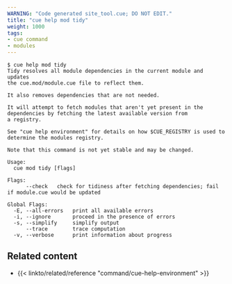 ```yaml
---
WARNING: "Code generated site_tool.cue; DO NOT EDIT."
title: "cue help mod tidy"
weight: 1000
tags:
- cue command
- modules
---
```

```text { title="TERMINAL" type="terminal" codeToCopy="Y3VlIGhlbHAgbW9kIHRpZHk=" }
$ cue help mod tidy
Tidy resolves all module dependencies in the current module and updates
the cue.mod/module.cue file to reflect them.

It also removes dependencies that are not needed.

It will attempt to fetch modules that aren't yet present in the
dependencies by fetching the latest available version from
a registry.

See "cue help environment" for details on how $CUE_REGISTRY is used to
determine the modules registry.

Note that this command is not yet stable and may be changed.

Usage:
  cue mod tidy [flags]

Flags:
      --check   check for tidiness after fetching dependencies; fail if module.cue would be updated

Global Flags:
  -E, --all-errors   print all available errors
  -i, --ignore       proceed in the presence of errors
  -s, --simplify     simplify output
      --trace        trace computation
  -v, --verbose      print information about progress
```

## Related content

- {{< linkto/related/reference "command/cue-help-environment" >}}
